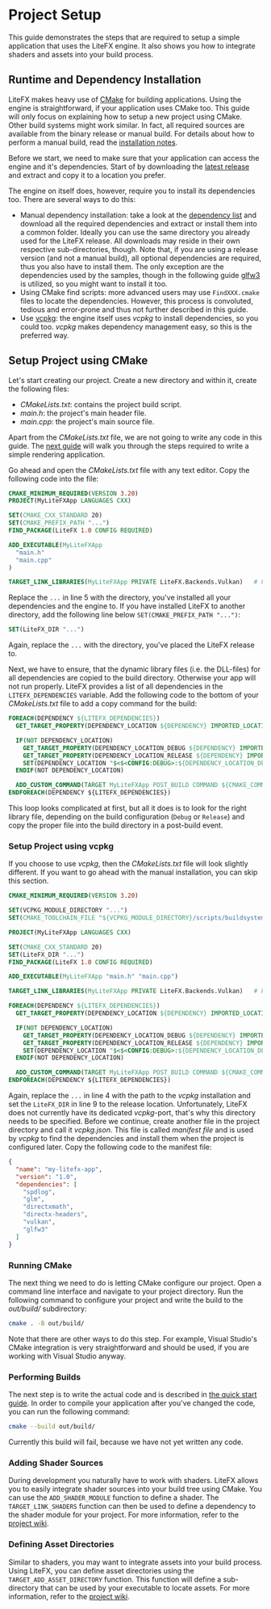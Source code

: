 # Project Setup

This guide demonstrates the steps that are required to setup a simple application that uses the LiteFX engine. It also shows you how to integrate shaders and assets into your build process.

## Runtime and Dependency Installation

LiteFX makes heavy use of [CMake](https://cmake.org/) for building applications. Using the engine is straightforward, if your application uses CMake too. This guide will only focus on explaining how to setup a new project using CMake. Other build systems might work similar. In fact, all required sources are available from the binary release or manual build. For details about how to perform a manual build, read the [installation notes](index.html#autotoc_md14).

Before we start, we need to make sure that your application can access the engine and it's dependencies. Start of by downloading the [latest release](https://github.com/crud89/LiteFX/releases) and extract and copy it to a location you prefer. 

The engine on itself does, however, require you to install its dependencies too. There are several ways to do this:

- Manual dependency installation: take a look at the [dependency list](index.html#autotoc_md22) and download all the required dependencies and extract or install them into a common folder. Ideally you can use the same directory you already used for the LiteFX release. All downloads may reside in their own respective sub-directories, though. Note that, if you are using a release version (and not a manual build), all optional dependencies are required, thus you also have to install them. The only exception are the dependencies used by the samples, though in the following guide [glfw3](https://www.glfw.org/) is utilized, so you might want to install it too.
- Using CMake find scripts: more advanced users may use `FindXXX.cmake` files to locate the dependencies. However, this process is convoluted, tedious and error-prone and thus not further described in this guide.
- Use [vcpkg](https://github.com/microsoft/vcpkg): the engine itself uses *vcpkg* to install dependencies, so you could too. *vcpkg* makes dependency management easy, so this is the preferred way.

## Setup Project using CMake

Let's start creating our project. Create a new directory and within it, create the following files:

- *CMakeLists.txt*: contains the project build script.
- *main.h*: the project's main header file.
- *main.cpp*: the project's main source file.

Apart from the *CMakeLists.txt* file, we are not going to write any code in this guide. The [next guide](md_docs_tutorials_quick_start.html) will walk you through the steps required to write a simple rendering application.

Go ahead and open the *CMakeLists.txt* file with any text editor. Copy the following code into the file:

```cmake
CMAKE_MINIMUM_REQUIRED(VERSION 3.20)
PROJECT(MyLiteFXApp LANGUAGES CXX)

SET(CMAKE_CXX_STANDARD 20)
SET(CMAKE_PREFIX_PATH "...")
FIND_PACKAGE(LiteFX 1.0 CONFIG REQUIRED)

ADD_EXECUTABLE(MyLiteFXApp
  "main.h"
  "main.cpp"
)

TARGET_LINK_LIBRARIES(MyLiteFXApp PRIVATE LiteFX.Backends.Vulkan)   # For DirectX 12 use: LiteFX.Backends.DirectX12
```

Replace the `...` in line 5 with the directory, you've installed all your dependencies and the engine to. If you have installed LiteFX to another directory, add the following line below `SET(CMAKE_PREFIX_PATH "...")`:

```cmake
SET(LiteFX_DIR "...")
```

Again, replace the `...` with the directory, you've placed the LiteFX release to.

Next, we have to ensure, that the dynamic library files (i.e. the DLL-files) for all dependencies are copied to the build directory. Otherwise your app will not run properly. LiteFX provides a list of all dependencies in the `LITEFX_DEPENDENCIES` variable. Add the following code to the bottom of your *CMakeLists.txt* file to add a copy command for the build:

```cmake
FOREACH(DEPENDENCY ${LITEFX_DEPENDENCIES})
  GET_TARGET_PROPERTY(DEPENDENCY_LOCATION ${DEPENDENCY} IMPORTED_LOCATION)

  IF(NOT DEPENDENCY_LOCATION)
    GET_TARGET_PROPERTY(DEPENDENCY_LOCATION_DEBUG ${DEPENDENCY} IMPORTED_LOCATION_DEBUG)
    GET_TARGET_PROPERTY(DEPENDENCY_LOCATION_RELEASE ${DEPENDENCY} IMPORTED_LOCATION_RELEASE)
    SET(DEPENDENCY_LOCATION "$<$<CONFIG:DEBUG>:${DEPENDENCY_LOCATION_DEBUG}>$<$<CONFIG:RELEASE>:${DEPENDENCY_LOCATION_RELEASE}>")
  ENDIF(NOT DEPENDENCY_LOCATION)

  ADD_CUSTOM_COMMAND(TARGET MyLiteFXApp POST_BUILD COMMAND ${CMAKE_COMMAND} -E copy_if_different ${DEPENDENCY_LOCATION} $<TARGET_FILE_DIR:MyLiteFXApp>)
ENDFOREACH(DEPENDENCY ${LITEFX_DEPENDENCIES})
```

This loop looks complicated at first, but all it does is to look for the right library file, depending on the build configuration (`Debug` or `Release`) and copy the proper file into the build directory in a post-build event.

### Setup Project using vcpkg

If you choose to use *vcpkg*, then the *CMakeLists.txt* file will look slightly different. If you want to go ahead with the manual installation, you can skip this section.

```cmake
CMAKE_MINIMUM_REQUIRED(VERSION 3.20)

SET(VCPKG_MODULE_DIRECTORY "...")
SET(CMAKE_TOOLCHAIN_FILE "${VCPKG_MODULE_DIRECTORY}/scripts/buildsystems/vcpkg.cmake")

PROJECT(MyLiteFXApp LANGUAGES CXX)

SET(CMAKE_CXX_STANDARD 20)
SET(LiteFX_DIR "...")
FIND_PACKAGE(LiteFX 1.0 CONFIG REQUIRED)

ADD_EXECUTABLE(MyLiteFXApp "main.h" "main.cpp")

TARGET_LINK_LIBRARIES(MyLiteFXApp PRIVATE LiteFX.Backends.Vulkan)   # For the DirectX 12 target use: LiteFX.Backends.DirectX12. You can also add both targets here.

FOREACH(DEPENDENCY ${LITEFX_DEPENDENCIES})
  GET_TARGET_PROPERTY(DEPENDENCY_LOCATION ${DEPENDENCY} IMPORTED_LOCATION)

  IF(NOT DEPENDENCY_LOCATION)
    GET_TARGET_PROPERTY(DEPENDENCY_LOCATION_DEBUG ${DEPENDENCY} IMPORTED_LOCATION_DEBUG)
    GET_TARGET_PROPERTY(DEPENDENCY_LOCATION_RELEASE ${DEPENDENCY} IMPORTED_LOCATION_RELEASE)
    SET(DEPENDENCY_LOCATION "$<$<CONFIG:DEBUG>:${DEPENDENCY_LOCATION_DEBUG}>$<$<CONFIG:RELEASE>:${DEPENDENCY_LOCATION_RELEASE}>")
  ENDIF(NOT DEPENDENCY_LOCATION)

  ADD_CUSTOM_COMMAND(TARGET MyLiteFXApp POST_BUILD COMMAND ${CMAKE_COMMAND} -E copy_if_different ${DEPENDENCY_LOCATION} $<TARGET_FILE_DIR:MyLiteFXApp>)
ENDFOREACH(DEPENDENCY ${LITEFX_DEPENDENCIES})
```

Again, replace the `...` in line 4 with the path to the *vcpkg* installation and set the `LiteFX_DIR` in line 9 to the release location. Unfortunately, LiteFX does not currently have its dedicated *vcpkg*-port, that's why this directory needs to be specified. Before we continue, create another file in the project directory and call it *vcpkg.json*. This file is called *manifest file* and is used by *vcpkg* to find the dependencies and install them when the project is configured later. Copy the following code to the manifest file:

```json
{
  "name": "my-litefx-app",
  "version": "1.0",
  "dependencies": [
    "spdlog",
    "glm",
    "directxmath",
    "directx-headers",
    "vulkan",
    "glfw3"
  ]
}
```

### Running CMake

The next thing we need to do is letting CMake configure our project. Open a command line interface and navigate to your project directory. Run the following command to configure your project and write the build to the *out/build/* subdirectory:

```sh
cmake . -B out/build/
```

Note that there are other ways to do this step. For example, Visual Studio's CMake integration is very straightforward and should be used, if you are working with Visual Studio anyway.

### Performing Builds

The next step is to write the actual code and is described in [the quick start guide](md_docs_tutorials_quick_start.html). In order to compile your application after you've changed the code, you can run the following command:

```sh
cmake --build out/build/
```

Currently this build will fail, because we have not yet written any code.

### Adding Shader Sources

During development you naturally have to work with shaders. LiteFX allows you to easily integrate shader sources into your build tree using CMake. You can use the `ADD_SHADER_MODULE` function to define a shader. The `TARGET_LINK_SHADERS` function can then be used to define a dependency to the shader module for your project. For more information, refer to the [project wiki](https://github.com/crud89/LiteFX/wiki/Shader-Module-Targets).

### Defining Asset Directories

Similar to shaders, you may want to integrate assets into your build process. Using LiteFX, you can define asset directories using the `TARGET_ADD_ASSET_DIRECTORY` function. This function will define a sub-directory that can be used by your executable to locate assets. For more information, refer to the [project wiki](https://github.com/crud89/LiteFX/wiki/Asset-Directories).